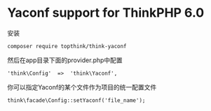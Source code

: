 Yaconf support for ThinkPHP 6.0
===============


安装

~~~
composer require topthink/think-yaconf
~~~


然后在app目录下面的provider.php中配置

~~~
'think\Config'	=>	'think\Yaconf',
~~~

你可以指定Yaconf的某个文件作为项目的统一配置文件

~~~
think\facade\Config::setYaconf('file_name');
~~~